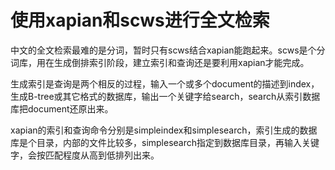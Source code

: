 使用xapian和scws进行全文检索
====
中文的全文检索最难的是分词，暂时只有scws结合xapian能跑起来。scws是个分词库，用在生成倒排索引阶段，建立索引和查询还是要利用xapian才能完成。

生成索引是查询是两个相反的过程，输入一个或多个document的描述到index，生成B-tree或其它格式的数据库，输出一个关键字给search，search从索引数据库把document还原出来。

xapian的索引和查询命令分别是simpleindex和simplesearch，索引生成的数据库是个目录，内部的文件比较多，simplesearch指定到数据库目录，再输入关键字，会按匹配程度从高到低排列出来。